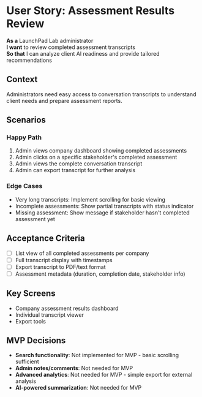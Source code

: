 # User Story: Assessment Results Review

**As a** LaunchPad Lab administrator  
**I want** to review completed assessment transcripts  
**So that** I can analyze client AI readiness and provide tailored recommendations

## Context
Administrators need easy access to conversation transcripts to understand client needs and prepare assessment reports.

## Scenarios

### Happy Path
1. Admin views company dashboard showing completed assessments
2. Admin clicks on a specific stakeholder's completed assessment
3. Admin views the complete conversation transcript
4. Admin can export transcript for further analysis

### Edge Cases
- Very long transcripts: Implement scrolling for basic viewing
- Incomplete assessments: Show partial transcripts with status indicator
- Missing assessment: Show message if stakeholder hasn't completed assessment yet

## Acceptance Criteria
- [ ] List view of all completed assessments per company
- [ ] Full transcript display with timestamps
- [ ] Export transcript to PDF/text format
- [ ] Assessment metadata (duration, completion date, stakeholder info)

## Key Screens
- Company assessment results dashboard
- Individual transcript viewer
- Export tools

## MVP Decisions
- **Search functionality**: Not implemented for MVP - basic scrolling sufficient
- **Admin notes/comments**: Not needed for MVP
- **Advanced analytics**: Not needed for MVP - simple export for external analysis
- **AI-powered summarization**: Not needed for MVP